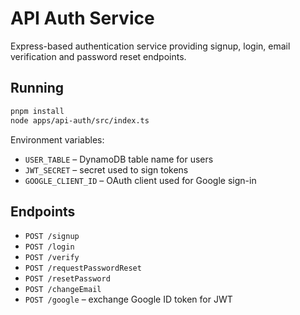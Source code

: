 # API Auth Service

Express-based authentication service providing signup, login, email verification and password reset endpoints.

## Running

```bash
pnpm install
node apps/api-auth/src/index.ts
```

Environment variables:

- `USER_TABLE` – DynamoDB table name for users
- `JWT_SECRET` – secret used to sign tokens
- `GOOGLE_CLIENT_ID` – OAuth client used for Google sign-in

## Endpoints

- `POST /signup`
- `POST /login`
- `POST /verify`
- `POST /requestPasswordReset`
- `POST /resetPassword`
- `POST /changeEmail`
- `POST /google` – exchange Google ID token for JWT
